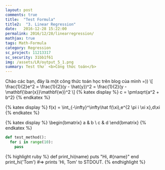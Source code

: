 ```yaml
---
layout: post
comments: true
title:  "Test Formula"
title2:  "3. Linear Regression"
date:   2016-12-28 15:22:00
permalink: 2016/12/28/linearregression/
mathjax: true
tags: Math-Formula
category: Regression
sc_project: 11213317
sc_security: 31bb1f61
img: /assets/LR/output_5_1.png
summary: Test thử  <b>Công thức toán</b>
---
```

Chào các bạn, đây là một công thức toán học trên blog của mình =))
\\[
\frac{1}{2}e^2 = \frac{1}{2}(y - \hat{y})^2 = \frac{1}{2}(y - \mathbf{\bar{x}}\mathbf{w})^2
\\]
{% katex display %}
c = \pm\sqrt{a^2 + b^2}
{% endkatex %}

{% katex display %}
f(x) = \int_{-\infty}^\infty\hat f(\xi)\,e^{2 \pi i \xi x}\,d\xi
{% endkatex %}

{% katex display %}
\begin{bmatrix}
   a & b \\
   c & d
\end{bmatrix}
{% endkatex %}

```python
def test_method():
  for i in range(10):
    pass
```
{% highlight ruby %} def print_hi(name) puts "Hi, #{name}" end print_hi('Tom') #=> prints 'Hi, Tom' to STDOUT. {% endhighlight %}
